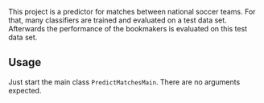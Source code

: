 This project is a predictor for matches between national soccer teams. For that, many classifiers are trained and evaluated on a test data set. Afterwards the performance of the bookmakers is evaluated on this test data set.

## Usage

Just start the main class ```PredictMatchesMain```. There are no arguments expected.